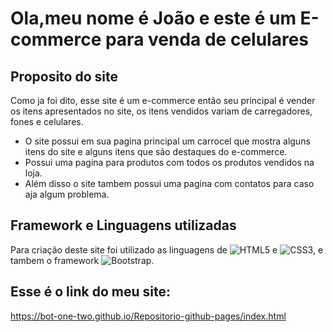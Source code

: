 # Ola,meu nome é João e este é um E-commerce para venda de celulares

## Proposito do site

Como ja foi dito, esse site é um e-commerce então seu principal é vender os itens apresentados no site, os itens vendidos variam de carregadores, fones e celulares.
* O site possui em sua pagina principal um carrocel que mostra alguns itens do site e alguns itens que são destaques do e-commerce.
* Possui uma pagina para produtos com todos os produtos vendidos na loja.
* Além disso o site tambem possui uma pagina com contatos para caso aja algum problema.

## Framework e Linguagens utilizadas

Para criação deste site foi utilizado as linguagens de ![HTML5](https://img.shields.io/badge/html5-%23E34F26.svg?style=for-the-badge&logo=html5&logoColor=white) e ![CSS3](https://img.shields.io/badge/css3-%231572B6.svg?style=for-the-badge&logo=css3&logoColor=white), e tambem o framework ![Bootstrap](https://img.shields.io/badge/bootstrap-%238511FA.svg?style=for-the-badge&logo=bootstrap&logoColor=white).

## Esse é o link do meu site:

https://bot-one-two.github.io/Repositorio-github-pages/index.html
